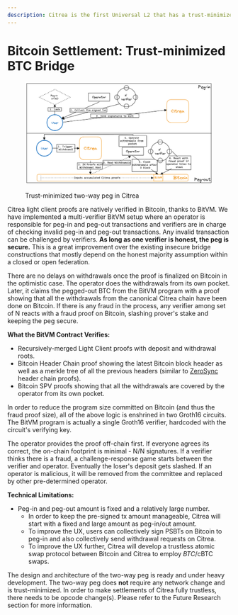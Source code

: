 ```yaml
---
description: Citrea is the first Universal L2 that has a trust-minimized BTC bridge.
---
```


# Bitcoin Settlement: Trust-minimized BTC Bridge

<figure><img src="../../../.gitbook/assets/two-way-peg.png" alt=""><figcaption><p>Trust-minimized two-way peg in Citrea</p></figcaption></figure>

Citrea light client proofs are natively verified in Bitcoin, thanks to BitVM. We have implemented a multi-verifier BitVM setup where an operator is responsible for peg-in and peg-out transactions and verifiers are in charge of checking invalid peg-in and peg-out transactions. Any invalid transaction can be challenged by verifiers. **As long as one verifier is honest, the peg is secure.** This is a great improvement over the existing insecure bridge constructions that mostly depend on the honest majority assumption within a closed or open federation.

There are no delays on withdrawals once the proof is finalized on Bitcoin in the optimistic case. The operator does the withdrawals from its own pocket. Later, it claims the pegged-out BTC from the BitVM program with a proof showing that all the withdrawals from the canonical Citrea chain have been done on Bitcoin. If there is any fraud in the process, any verifier among set of N reacts with a fraud proof on Bitcoin, slashing prover's stake and keeping the peg secure.

**What the BitVM Contract Verifies:**

* Recursively-merged Light Client proofs with deposit and withdrawal roots.
* Bitcoin Header Chain proof showing the latest Bitcoin block header as well as a merkle tree of all the previous headers (similar to [ZeroSync](https://zerosync.org/) header chain proofs).
* Bitcoin SPV proofs showing that all the withdrawals are covered by the operator from its own pocket.

In order to reduce the program size committed on Bitcoin (and thus the fraud proof size), all of the above logic is enshrined in two Groth16 circuits. The BitVM program is actually a single Groth16 verifier, hardcoded with the circuit's verifying key.

The operator provides the proof off-chain first. If everyone agrees its correct, the on-chain footprint is minimal - N/N signatures. If a verifier thinks there is a fraud, a challenge-response game starts between the verifier and operator. Eventually the loser's deposit gets slashed. If an operator is malicious, it will be removed from the committee and replaced by other pre-determined operator.

**Technical Limitations:**

* Peg-in and peg-out amount is fixed and a relatively large number.
  * In order to keep the pre-signed tx amount manageable, Citrea will start with a fixed and large amount as peg-in/out amount.
  * To improve the UX, users can collectively sign PSBTs on Bitcoin to peg-in and also collectively send withdrawal requests on Citrea.
  * To improve the UX further, Citrea will develop a trustless atomic swap protocol between Bitcoin and Citrea to employ $BTC/$cBTC swaps.

The design and architecture of the two-way peg is ready and under heavy development. The two-way peg does **not** require any network change and is trust-minimized. In order to make settlements of Citrea fully trustless, there needs to be opcode change(s). Please refer to the Future Research section for more information.

